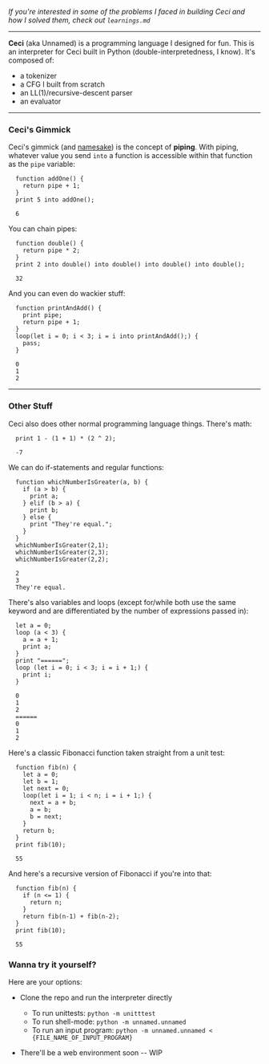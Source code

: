 *If you're interested in some of the problems I faced in building Ceci and how I solved them, check out `learnings.md`*

***

**Ceci** (aka Unnamed) is a programming language I designed for fun. This is an interpreter for Ceci built in Python (double-interpretedness, I know). It's composed of:
  - a tokenizer
  - a CFG I built from scratch
  - an LL(1)/recursive-descent parser
  - an evaluator

***

### Ceci's Gimmick
Ceci's gimmick (and [namesake](https://en.wikipedia.org/wiki/The_Treachery_of_Images)) is the concept of **piping**. 
With piping, whatever value you send `into` a function is accessible within that function as the `pipe` variable:
```
  function addOne() {
    return pipe + 1;
  }
  print 5 into addOne();
```
```
  6
```
You can chain pipes:
```
  function double() {
    return pipe * 2;
  }
  print 2 into double() into double() into double() into double();
```
```
  32
```
And you can even do wackier stuff:
```
  function printAndAdd() {
    print pipe;
    return pipe + 1;
  }
  loop(let i = 0; i < 3; i = i into printAndAdd();) {
    pass;
  }
```
```
  0
  1
  2
```

***

### Other Stuff
Ceci also does other normal programming language things. There's math:
```
  print 1 - (1 + 1) * (2 ^ 2);
```
```
  -7
```

We can do if-statements and regular functions:
```
  function whichNumberIsGreater(a, b) {
    if (a > b) {
      print a;
    } elif (b > a) {
      print b;
    } else {
      print "They're equal.";
    }
  }
  whichNumberIsGreater(2,1);
  whichNumberIsGreater(2,3);
  whichNumberIsGreater(2,2);
```
```
  2
  3
  They're equal.
```

There's also variables and loops (except for/while both use the same keyword and are differentiated by the number of expressions passed in):
```
  let a = 0;
  loop (a < 3) {
    a = a + 1;
    print a;
  }
  print "======";
  loop (let i = 0; i < 3; i = i + 1;) {
    print i;
  }
```
```
  0
  1
  2
  ======
  0
  1
  2
```

Here's a classic Fibonacci function taken straight from a unit test:
```
  function fib(n) {
    let a = 0;
    let b = 1;
    let next = 0;
    loop(let i = 1; i < n; i = i + 1;) {
      next = a + b;
      a = b;
      b = next;
    }
    return b;
  }
  print fib(10);
```
```
  55
```

And here's a recursive version of Fibonacci if you're into that:
```
  function fib(n) {
    if (n <= 1) {
      return n;
    }
    return fib(n-1) + fib(n-2);
  }
  print fib(10);
```
```
  55
```

### Wanna try it yourself?
Here are your options:
* Clone the repo and run the interpreter directly
  * To run unittests: `python -m unitttest`
  * To run shell-mode: `python -m unnamed.unnamed`
  * To run an input program: `python -m unnamed.unnamed < {FILE_NAME_OF_INPUT_PROGRAM}`

* There'll be a web environment soon -- WIP
